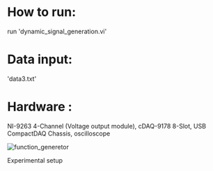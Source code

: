 # How to run:
run 'dynamic_signal_generation.vi'
# Data input:
'data3.txt'

# Hardware :

NI-9263 4-Channel (Voltage output module),
cDAQ-9178 8-Slot, USB CompactDAQ Chassis,
oscilloscope

![function_generetor](https://user-images.githubusercontent.com/60459286/124017576-df61c780-d9b4-11eb-8123-fb4373364552.jpg)

Experimental setup
